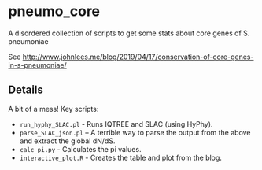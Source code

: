 # pneumo_core
A disordered collection of scripts to get some stats about core genes of S. pneumoniae

See http://www.johnlees.me/blog/2019/04/17/conservation-of-core-genes-in-s-pneumoniae/

## Details
A bit of a mess! Key scripts:

* `run_hyphy_SLAC.pl` - Runs IQTREE and SLAC (using HyPhy).
* `parse_SLAC_json.pl` – A terrible way to parse the output from the
  above and extract the global dN/dS.
* `calc_pi.py` - Calculates the pi values.
* `interactive_plot.R` - Creates the table and plot from the blog.

